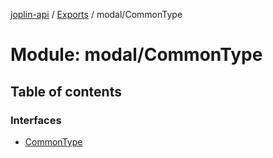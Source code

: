 [joplin-api](../README.md) / [Exports](../modules.md) / modal/CommonType

# Module: modal/CommonType

## Table of contents

### Interfaces

- [CommonType](../interfaces/modal_CommonType.CommonType.md)
